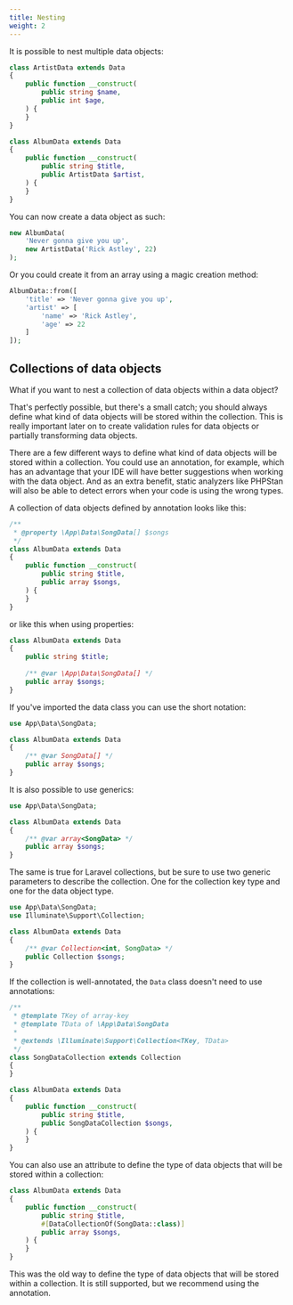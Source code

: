 ```yaml
---
title: Nesting 
weight: 2
---
```


It is possible to nest multiple data objects:

```php
class ArtistData extends Data
{
    public function __construct(
        public string $name,
        public int $age,
    ) {
    }
}

class AlbumData extends Data
{
    public function __construct(
        public string $title,
        public ArtistData $artist,
    ) {
    }
}
```

You can now create a data object as such:

```php
new AlbumData(
    'Never gonna give you up',
    new ArtistData('Rick Astley', 22)
);
```

Or you could create it from an array using a magic creation method:

```php
AlbumData::from([
    'title' => 'Never gonna give you up',
    'artist' => [
        'name' => 'Rick Astley',
        'age' => 22
    ]
]);
```

## Collections of data objects

What if you want to nest a collection of data objects within a data object?

That's perfectly possible, but there's a small catch; you should always define what kind of data objects will be stored
within the collection. This is really important later on to create validation rules for data objects or partially
transforming data objects.

There are a few different ways to define what kind of data objects will be stored within a collection. You could use an
annotation, for example, which has an advantage that your IDE will have better suggestions when working with the data
object. And as an extra benefit, static analyzers like PHPStan will also be able to detect errors when your code
is using the wrong types.

A collection of data objects defined by annotation looks like this:

```php
/**
 * @property \App\Data\SongData[] $songs
 */
class AlbumData extends Data
{
    public function __construct(
        public string $title,
        public array $songs,
    ) {
    }
}
```

or like this when using properties:

```php
class AlbumData extends Data
{
    public string $title;
    
    /** @var \App\Data\SongData[] */
    public array $songs;
}
```

If you've imported the data class you can use the short notation:

```php
use App\Data\SongData;

class AlbumData extends Data
{    
    /** @var SongData[] */
    public array $songs;
}
```

It is also possible to use generics:

```php
use App\Data\SongData;

class AlbumData extends Data
{    
    /** @var array<SongData> */
    public array $songs;
}
```

The same is true for Laravel collections, but be sure to use two generic parameters to describe the collection. One for the collection key type and one for the data object type.

```php
use App\Data\SongData;
use Illuminate\Support\Collection;

class AlbumData extends Data
{    
    /** @var Collection<int, SongData> */
    public Collection $songs;
}
```

If the collection is well-annotated, the `Data` class doesn't need to use annotations:

```php
/**
 * @template TKey of array-key
 * @template TData of \App\Data\SongData
 *
 * @extends \Illuminate\Support\Collection<TKey, TData>
 */
class SongDataCollection extends Collection
{
}

class AlbumData extends Data
{
    public function __construct(
        public string $title,
        public SongDataCollection $songs,
    ) {
    }
}
```

You can also use an attribute to define the type of data objects that will be stored within a collection:

```php
class AlbumData extends Data
{
    public function __construct(
        public string $title,
        #[DataCollectionOf(SongData::class)]
        public array $songs,
    ) {
    }
}
```

This was the old way to define the type of data objects that will be stored within a collection. It is still supported, but we recommend using the annotation.
